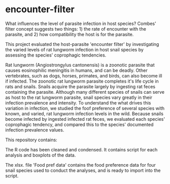 # encounter-filter
What influences the level of parasite infection in host species? Combes' filter concept suggests two things: 1) the rate of encounter with the parasite, and 2) how compatibility  the host is for the parasite. 

This project evaluated the host-parasite 'encounter filter' by investigating the varied levels of rat lungworm infection in host snail species by assessing the species' coprophagic tendencies.

Rat lungworm (Angiostrongylus cantonensis) is a zoonotic parasite that causes eosinophilic meningitis in humans, and can be deadly. Other vertebrates, such as dogs, horses, primates, and birds, can also become ill if infected. The zoonotic rat lungworm parasite completes it's life cycle in rats and snails. Snails acquire the parasite largely by ingesting rat feces containing the parasite. Although many different species of snails can serve as host to the rat lungworm parasite, snail species vary greatly in their infection prevalence and intensity. To understand the what drives this variation in infection, we studied the foof preference of several species with known, and varied, rat lungworm infection levels in the wild. Because snails become infected by ingested infected rat feces, we evaluated each species' coprophagic tendency, and compared this to the species' documented infection prevalence values. 

This repository contains:

The R code has been cleaned and condensed. It contains script for each analysis and boxplots of the data.

The xlsx. file 'Food pref data' contains the food preference data for four snail species used to conduct the analyses, and is ready to import into the script.
